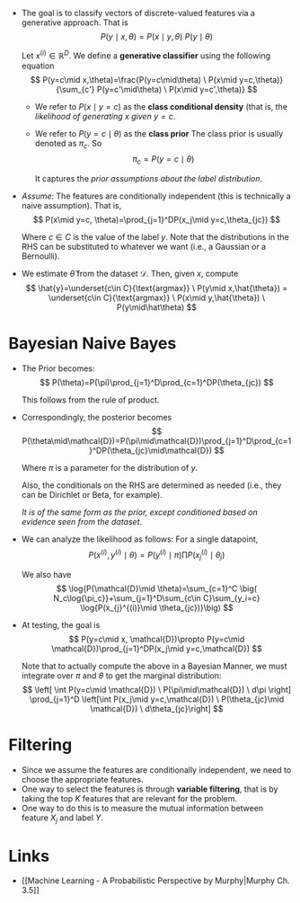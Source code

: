 * The goal is to classify vectors of discrete-valued features via a generative approach. That is
  $$
  P(y\mid x,\theta)=P(x\mid y,\theta) \ P(y\mid \theta)
  $$
  
   Let $x^{(i)}\in\mathbb{R}^D$. We define a **generative classifier** using the following equation 
   $$
   P(y=c\mid x,\theta)=\frac{P(y=c\mid\theta) \ P(x\mid y=c,\theta)}{\sum_{c'} P(y=c'\mid\theta) \ P(x\mid y=c',\theta)}
   $$
   
	* We refer to $P(x\mid y=c)$ as the **class conditional density**  (that is, the *likelihood of generating $x$ given $y=c$*.
	* We refer to $P(y=c\mid\theta)$ as the **class prior** The class prior is usually denoted as $\pi_c$.  So
	  $$
	  \pi_c=P(y=c\mid \theta)
	  $$
	  
	  It captures the *prior assumptions about the label distribution*.

* *Assume*: The features are conditionally independent (this is technically a naive assumption). That is, 
  $$
  P(x\mid y=c, \theta)=\prod_{j=1}^DP(x_j\mid y=c,\theta_{jc})
  $$
  
  Where $c\in C$ is the value of the label $y$.
  Note that the distributions in the RHS can be substituted to whatever we want (i.e., a Gaussian or a Bernoulli).
* We estimate $\hat{\theta}$ from the dataset $\mathcal{D}$. Then, given $x$, compute 
  $$
  \hat{y}=\underset{c\in C}{\text{argmax}} \ P(y\mid x,\hat{\theta}) = \underset{c\in C}{\text{argmax}} \ P(x\mid y,\hat{\theta}) \ P(y\mid\hat\theta)
  $$
  
  
# Bayesian Naive Bayes
 * The Prior becomes:
   $$
   P(\theta)=P(\pi)\prod_{j=1}^D\prod_{c=1}^DP(\theta_{jc})
   $$
   
   This follows from the rule of product. 

* Correspondingly, the posterior becomes
  $$
  P(\theta\mid\mathcal{D})=P(\pi\mid\mathcal{D})\prod_{j=1}^D\prod_{c=1}^DP(\theta_{jc}\mid\mathcal{D})
  $$
  
  Where $\pi$ is a  parameter for the distribution of $y$.
	
	Also, the conditionals on the RHS are determined as needed (i.e., they can be Dirichlet or Beta, for example).
  
  *It is of the same form as the prior, except conditioned based on evidence seen from the dataset*. 

* We can analyze the likelihood as follows:  For a single datapoint, 
  $$
  P(x^{(i)},y^{(i)}\mid \theta)=P(y^{(i)} \mid \pi)  \prod P(x_{j}^{(i)}\mid\theta_j)
  $$
  
   We also have 
   $$
   \log{P(\mathcal{D}\mid \theta)=\sum_{c=1}^C \big( N_c\log{\pi_c}}+\sum_{j=1}^D\sum_{c\in C}\sum_{y_i=c} \log{P(x_{j}^{(i)}\mid \theta_{jc})}\big)
   $$
   
* At testing, the goal is 
  $$
  P(y=c\mid x, \mathcal{D})\propto P(y=c\mid \mathcal{D})\prod_{j=1}^DP(x_j\mid y=c,\mathcal{D})
  $$
  
  Note that to actually compute the above in a Bayesian Manner, we must integrate over $\pi$ and $\theta$ to get the marginal distribution: 
  $$
  \left[ \int P(y=c\mid \mathcal{D}) \ P(\pi\mid\mathcal{D}) \ d\pi \right] \prod_{j=1}^D \left[\int P(x_j\mid y=c,\mathcal{D}) \ P(\theta_{jc}\mid \mathcal{D}) \ d\theta_{jc}\right]
  $$
  
  
# Filtering
* Since we assume the features are conditionally independent, we need to choose the appropriate features. 
* One way to select the features is through **variable filtering**, that is by taking the top $K$ features that are relevant for the problem.
* One way to do this is to measure the mutual information  between feature $X_j$ and label $Y$.
# Links
* [[Machine Learning - A Probabilistic Perspective by Murphy|Murphy Ch. 3.5]]